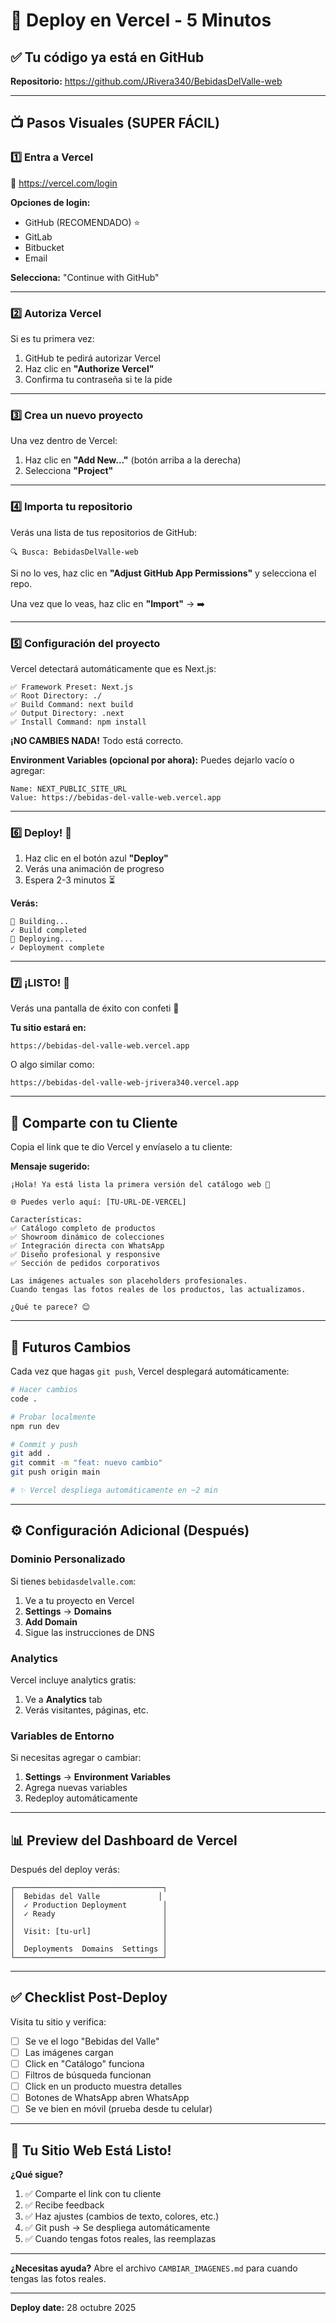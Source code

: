 # 🚀 Deploy en Vercel - 5 Minutos

## ✅ Tu código ya está en GitHub
**Repositorio:** https://github.com/JRivera340/BebidasDelValle-web

---

## 📺 Pasos Visuales (SUPER FÁCIL)

### 1️⃣ Entra a Vercel
🔗 https://vercel.com/login

**Opciones de login:**
- GitHub (RECOMENDADO) ⭐
- GitLab
- Bitbucket
- Email

**Selecciona:** "Continue with GitHub"

---

### 2️⃣ Autoriza Vercel
Si es tu primera vez:
1. GitHub te pedirá autorizar Vercel
2. Haz clic en **"Authorize Vercel"**
3. Confirma tu contraseña si te la pide

---

### 3️⃣ Crea un nuevo proyecto
Una vez dentro de Vercel:

1. Haz clic en **"Add New..."** (botón arriba a la derecha)
2. Selecciona **"Project"**

---

### 4️⃣ Importa tu repositorio
Verás una lista de tus repositorios de GitHub:

```
🔍 Busca: BebidasDelValle-web
```

Si no lo ves, haz clic en **"Adjust GitHub App Permissions"** y selecciona el repo.

Una vez que lo veas, haz clic en **"Import"** → ➡️

---

### 5️⃣ Configuración del proyecto
Vercel detectará automáticamente que es Next.js:

```
✅ Framework Preset: Next.js
✅ Root Directory: ./
✅ Build Command: next build
✅ Output Directory: .next
✅ Install Command: npm install
```

**¡NO CAMBIES NADA!** Todo está correcto.

**Environment Variables (opcional por ahora):**
Puedes dejarlo vacío o agregar:
```
Name: NEXT_PUBLIC_SITE_URL
Value: https://bebidas-del-valle-web.vercel.app
```

---

### 6️⃣ Deploy! 🚀
1. Haz clic en el botón azul **"Deploy"**
2. Verás una animación de progreso
3. Espera 2-3 minutos ⏳

**Verás:**
```
🔨 Building...
✓ Build completed
🚀 Deploying...
✓ Deployment complete
```

---

### 7️⃣ ¡LISTO! 🎉
Verás una pantalla de éxito con confeti 🎊

**Tu sitio estará en:**
```
https://bebidas-del-valle-web.vercel.app
```

O algo similar como:
```
https://bebidas-del-valle-web-jrivera340.vercel.app
```

---

## 📱 Comparte con tu Cliente

Copia el link que te dio Vercel y envíaselo a tu cliente:

**Mensaje sugerido:**
```
¡Hola! Ya está lista la primera versión del catálogo web 🎉

🌐 Puedes verlo aquí: [TU-URL-DE-VERCEL]

Características:
✅ Catálogo completo de productos
✅ Showroom dinámico de colecciones
✅ Integración directa con WhatsApp
✅ Diseño profesional y responsive
✅ Sección de pedidos corporativos

Las imágenes actuales son placeholders profesionales.
Cuando tengas las fotos reales de los productos, las actualizamos.

¿Qué te parece? 😊
```

---

## 🔄 Futuros Cambios

Cada vez que hagas `git push`, Vercel desplegará automáticamente:

```bash
# Hacer cambios
code .

# Probar localmente
npm run dev

# Commit y push
git add .
git commit -m "feat: nuevo cambio"
git push origin main

# ✨ Vercel despliega automáticamente en ~2 min
```

---

## ⚙️ Configuración Adicional (Después)

### Dominio Personalizado
Si tienes `bebidasdelvalle.com`:
1. Ve a tu proyecto en Vercel
2. **Settings** → **Domains**
3. **Add Domain**
4. Sigue las instrucciones de DNS

### Analytics
Vercel incluye analytics gratis:
1. Ve a **Analytics** tab
2. Verás visitantes, páginas, etc.

### Variables de Entorno
Si necesitas agregar o cambiar:
1. **Settings** → **Environment Variables**
2. Agrega nuevas variables
3. Redeploy automáticamente

---

## 📊 Preview del Dashboard de Vercel

Después del deploy verás:

```
┌─────────────────────────────────┐
│  Bebidas del Valle             │
│  ✓ Production Deployment        │
│  ✓ Ready                        │
│                                 │
│  Visit: [tu-url]                │
│                                 │
│  Deployments  Domains  Settings │
└─────────────────────────────────┘
```

---

## ✅ Checklist Post-Deploy

Visita tu sitio y verifica:
- [ ] Se ve el logo "Bebidas del Valle"
- [ ] Las imágenes cargan
- [ ] Click en "Catálogo" funciona
- [ ] Filtros de búsqueda funcionan
- [ ] Click en un producto muestra detalles
- [ ] Botones de WhatsApp abren WhatsApp
- [ ] Se ve bien en móvil (prueba desde tu celular)

---

## 🎯 Tu Sitio Web Está Listo!

**¿Qué sigue?**
1. ✅ Comparte el link con tu cliente
2. ✅ Recibe feedback
3. ✅ Haz ajustes (cambios de texto, colores, etc.)
4. ✅ Git push → Se despliega automáticamente
5. ✅ Cuando tengas fotos reales, las reemplazas

---

**¿Necesitas ayuda?** 
Abre el archivo `CAMBIAR_IMAGENES.md` para cuando tengas las fotos reales.

---

**Deploy date:** 28 octubre 2025

